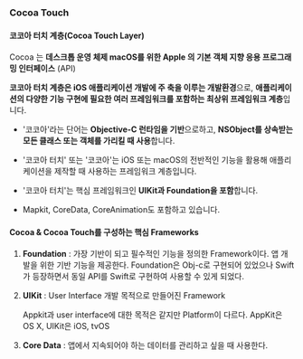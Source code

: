 ### Cocoa Touch

#### **코코아 터치 계층(Cocoa Touch Layer)**

Cocoa 는 **데스크톱 운영 체제 macOS를 위한 Apple 의 기본 객체 지향 응용 프로그래밍 인터페이스** (API)

**코코아 터치 계층은 iOS 애플리케이션 개발에 주 축을 이루는 개발환경**으로, **애플리케이션의 다양한 기능 구현에 필요한 여러 프레임워크를 포함하는 최상위 프레임워크 계층**입니다. 

- '코코아'라는 단어는 **Objective-C 런타임을 기반**으로하고, **NSObject를 상속받는 모든 클래스 또는 객체를 가리킬 때 사용**합니다.
- '코코아 터치' 또는 '코코아'는 iOS 또는 macOS의 전반적인 기능을 활용해 애플리케이션을 제작할 때 사용하는 프레임워크 계층입니다.
- '코코아 터치'는 핵심 프레임워크인 **UIKit과 Foundation을 포함**합니다.

- Mapkit, CoreData, CoreAnimation도 포함하고 있습니다. 



#### Cocoa & Cocoa Touch를 구성하는 핵심 Frameworks

1. **Foundation** : 가장 기반이 되고 필수적인 기능을 정의한 Framework이다. 앱 개발을 위한 기반 기능을 제공한다. Foundation은 Obj-c로 구현되어 있었으나 Swift가 등장하면서 동일 API를 Swift로 구현하여 사용할 수 있게 되었다.

2. **UIKit** : User Interface 개발 목적으로 만들어진 Framework

   Appkit과 user interface에 대한 목적은 같지만 Platform이 다르다. AppKit은 OS X, UIKit은 iOS, tvOS

3. **Core Data** : 앱에서 지속되어야 하는 데이터를 관리하고 싶을 때 사용한다.